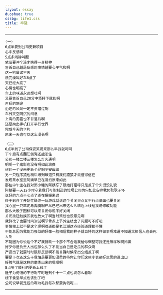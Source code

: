 ```yaml
---
layout: essay
duoshuo: true
cssbg: life1.css
title: 牢骚
---
```


----------

	(一)
	6点半要到公司更新项目
	心中反感啊
	5点多闹钟叫醒
	依旧要冲个澡才换得一身精神
	告诉自己越是反感的事情越要心平气和啊
	这一招屡试不爽
	洗完澡叫好车6点了
	天已经大亮了
	心情也明亮了
	车上的味道永远想吐啊
	又要告诉自己20分中坚持下就到啊
	再短的旅途
	沿途的风景一定不要错过啊
	车外天空阴沉的闷息
	上海的雾霾也不甘落后啊
	还是掏出手机打开平行世界
	完成今天的卡片
	原来一天也可以这么漫长啊

	（二）
	6点半到了公司保安笑说来那么早我就呵呵
	下车后有点翻江倒海还能忍住
	公司一楼二楼三楼怎么灯火通明
	明明一个鬼影也没有啊如此浪费
	伙伴一个没来更新个屁啊少安毋躁
	另一只程序猿也稍后跟到难道只有我们猿猿才最值得信任
	发现茶水室里阿姨早已在清扫原来如此
	那位中午坐在我对面小睡的阿姨忘了跟她打招呼只是点了个头很没礼貌
	阿姨要一天12小时守着我们可能制造的垃圾公司为何如此安排我仍耿耿于怀
	说好的六点半七点了还在姗姗来迟
	终于到齐了开始忙碌你一玩游戏就说这个关闭只点叉不行点桌面也要关闭
	我心里一只草泥马奔腾啊产品已经出来这么久临近上线给我说修改功能
	那么大骰子图标可以来关闭你说不好关闭
	关闭按钮触摸区我也放大了啊当时策划也没意见啊
	就算改了也要时间测试啊节骨点上节外生枝出了问题可不好吧
	事情根上就不是这个理啊难道都是老江湖这点经验道理都不懂
	不能总因为我能力强似的好像一脸相信我的样子就自恃的这样做事啊难道不知道太相信人也会死人啊
	不能因为你说这个不好我就改一个那个不合适我给你调整可我还是照样改啊妈蛋
	好歹你是负责人出包那么久了不能当自己是吃瓜的群众啊
	产品出了就要时时跟踪反馈啊不能关键时候来出幺蛾点子啊
	要是下次还这么干我怕是要更加温柔的待你让你们这些小表砸好意思的说出口
	好脾气就是这样的磨练出来的嗯嗯啊
	8点多了顺利的更新上线了
	肚子为何饿的不行啊平时睡到个十一二点也没怎么着啊
	楼下食堂早点也该到了吧
	公司说早餐是包的啊为毛我每次都要掏钱呢……

---------

